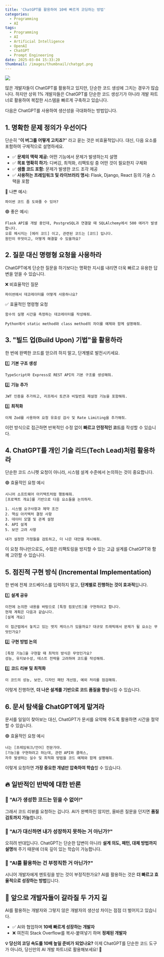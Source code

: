```yaml
---
title: 'ChatGPT를 활용하여 10배 빠르게 코딩하는 방법'
categories:
  - Programming
  - AI
tags:
  - Programming
  - AI
  - Artificial Intelligence
  - OpenAI
  - ChatGPT
  - Prompt Engineering
date: 2025-03-04 15:33:20
thumbnail: /images/thumbnail/chatgpt.png
---
```


![](/images/header/chatgpt-4.png)

많은 개발자들이 ChatGPT를 활용하고 있지만, 단순한 코드 생성에 그치는 경우가 많습니다. 하지만 상위 1% 개발자들은 ChatGPT를 단순한 코드 생성기가 아니라 개발 파트너로 활용하여 복잡한 시스템을 빠르게 구축하고 있습니다.

다음은 ChatGPT를 사용하여 생산성을 극대화하는 방법입니다.

## 1. 명확한 문제 정의가 우선이다

단순히 "**이 버그를 어떻게 고치죠?**" 라고 묻는 것은 비효율적입니다. 대신, 다음 요소를 포함하여 구체적으로 설명하세요.

- ✅ **문제의 맥락 제공:** 어떤 기능에서 문제가 발생하는지 설명
- ✅ **목표 명확히 하기:** 디버깅, 최적화, 리팩토링 중 어떤 것이 필요한지 구체화
- ✅ **샘플 코드 포함:** 문제가 발생한 코드 조각 제공
- ✅ **사용하는 프레임워크 및 라이브러리 명시:** Flask, Django, React 등의 기술 스택을 포함

🔴 나쁜 예시:

```text
파이썬 코드 좀 도와줄 수 있어?
```

🟢 좋은 예시:

```text
Flask API를 개발 중인데, PostgreSQL과 연결할 때 SQLAlchemy에서 500 에러가 발생합니다.
오류 메시지는 [에러 코드] 이고, 관련된 코드는 [코드] 입니다.
원인이 무엇이고, 어떻게 해결할 수 있을까요?
```

## 2. 질문 대신 명령형 요청을 사용하라

ChatGPT에게 단순한 질문을 하기보다는 명확한 지시를 내리면 더욱 빠르고 유용한 답변을 얻을 수 있습니다.

❌ 비효율적인 질문

```text
파이썬에서 데코레이터를 어떻게 사용하나요?
```

✅ 효율적인 명령형 요청

```text
함수의 실행 시간을 측정하는 데코레이터를 작성해줘.
```

```text
Python에서 static method와 class method의 차이를 예제와 함께 설명해줘.
```

## 3. "빌드 업(Build Upon) 기법"을 활용하라

한 번에 완벽한 코드를 얻으려 하지 말고, 단계별로 발전시키세요.

1️⃣ **기본 구조 생성**

```text
TypeScript와 Express로 REST API의 기본 구조를 생성해줘.
```

2️⃣ **기능 추가**

```text
JWT 인증을 추가하고, 리프레시 토큰과 비밀번호 재설정 기능을 포함해줘.
```

3️⃣ **최적화**

```text
이제 Zod를 사용하여 요청 유효성 검사 및 Rate Limiting을 추가해줘.
```

이런 방식으로 접근하면 반복적인 수정 없이 **빠르고 안정적인 코드**를 작성할 수 있습니다.

## 4. ChatGPT를 개인 기술 리드(Tech Lead)처럼 활용하라

단순한 코드 스니펫 요청이 아니라, 시스템 설계 수준에서 논의하는 것이 중요합니다.

🟢 효율적인 요청 예시

```text
시니어 소프트웨어 아키텍트처럼 행동해줘.
[프로젝트 개요]를 기반으로 다음 요소들을 논의하자.

1. 시스템 요구사항과 제약 조건
2. 핵심 아키텍처 결정 사항
3. 데이터 모델 및 관계 설정
4. API 설계
5. 보안 고려 사항

내가 설정한 가정들을 검토하고, 더 나은 대안을 제시해줘.
```

이 요청 하나만으로도, 수많은 리팩토링을 방지할 수 있는 고급 설계를 ChatGPT와 함께 고민할 수 있습니다.

## 5. 점진적 구현 방식 (Incremental Implementation)

한 번에 전체 코드베이스를 입력하지 말고, **단계별로 진행하는 것이 효과적**입니다.

1️⃣ **설계 공유**

```text
이전에 논의한 내용을 바탕으로 [특정 컴포넌트]를 구현하려고 합니다.
현재 계획은 다음과 같습니다.
[설계 개요]

이 접근법에서 놓치고 있는 엣지 케이스가 있을까요? 대규모 트래픽에서 문제가 될 요소는 무엇인가요?
```

2️⃣ **구현 방법 논의**

```text
[특정 기능]을 구현할 때 최적의 방식은 무엇인가요?
성능, 유지보수성, 테스트 전략을 고려하여 코드를 작성해줘.
```

3️⃣ **코드 리뷰 및 최적화**

```text
이 코드의 성능, 보안, 디자인 패턴 개선점, 예외 처리를 점검해줘.
```

이렇게 진행하면, **더 나은 설계를 기반으로 코드 품질을 향상**시킬 수 있습니다.

## 6. 문서 탐색을 ChatGPT에게 맡겨라

문서를 일일이 찾아보는 대신, ChatGPT가 문서를 요약해 주도록 활용하면 시간을 절약할 수 있습니다.

🟢 효율적인 요청 예시

```text
너는 [프레임워크/언어] 전문가야.
[기능]을 구현하려고 하는데, 관련 API와 클래스,
자주 발생하는 실수 및 최적화 방법을 코드 예제와 함께 설명해줘.
```

이렇게 요청하면 **가장 중요한 개념만 압축하여 학습**할 수 있습니다.

## 🔥 일반적인 반박에 대한 반론

### 💭 "AI가 생성한 코드는 믿을 수 없어!"

그래서 코드 리뷰를 요청하는 겁니다. AI가 완벽하진 않지만, 올바른 질문을 던지면 **품질 검토까지 가능**합니다.

### 💭 "AI가 대신하면 내가 성장하지 못하는 거 아닌가?"

오히려 반대입니다. ChatGPT는 단순한 답변이 아니라 **설계 의도, 패턴, 대체 방법까지 설명**해 주기 때문에 더욱 깊이 있는 학습이 가능합니다.

### 💭 "AI를 활용하는 건 부정직한 거 아닌가?"

시니어 개발자에게 멘토링을 받는 것이 부정직한가요?
AI를 활용하는 것은 **더 빠르고 효율적으로 성장하는 방법**입니다.

## 🚀 앞으로 개발자들이 갈라질 두 가지 길

AI를 활용하는 개발자와 그렇지 않은 개발자의 생산성 차이는 점점 더 벌어지고 있습니다.

- ✅ AI와 협업하며 **10배 빠르게 성장하는 개발자**
- ❌ 여전히 Stack Overflow를 복사-붙여넣기 하며 **정체된 개발자**

**💡 당신의 코딩 속도를 10배 높일 준비가 되었나요?**
이제 ChatGPT를 단순한 코드 도구가 아니라, 당신만의 AI 개발 파트너로 활용해보세요! 🚀
